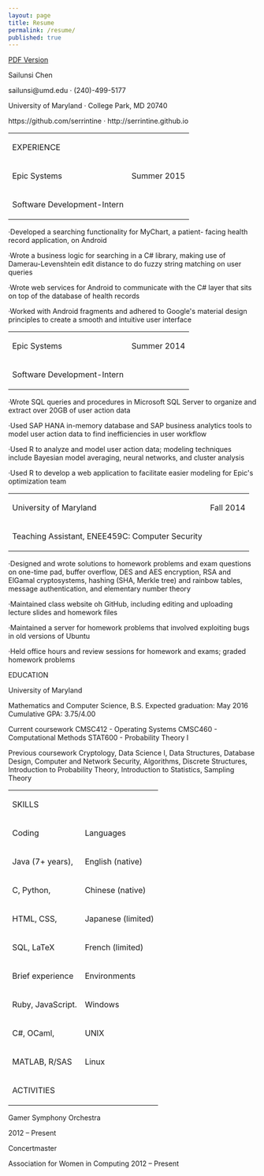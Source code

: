 ```yaml
---
layout: page
title: Resume
permalink: /resume/
published: true
---
```




<a href="{{ site.baseurl }}/assets/sailunsi-resume.pdf">PDF Version</a>

<div id="page_1">
<div id="id_1">
<p class="p0 ft0">Sailunsi Chen</p>
<p class="p1 ft2">sailunsi@umd.edu <span class="ft1">&middot; </span><nobr>(240)-499-5177</nobr></p>
<p class="p2 ft2">University of Maryland <span class="ft1">&middot; </span>College Park, MD 20740</p>
<p class="p3 ft2">https://github.com/serrintine <span class="ft1">&middot; </span>http://serrintine.github.io</p>
</div>
<div id="id_2">
<div id="id_2_1">
<table class="t0">
<tr>
	<td class="tr0 td0"><p class="p4 ft3">EXPERIENCE</p></td>
	<td class="tr0 td1"><p class="p4 ft4">&nbsp;</p></td>
</tr>
<tr>
	<td class="tr1 td0"><p class="p4 ft5">Epic Systems</p></td>
	<td class="tr1 td1"><p class="p4 ft6">Summer 2015</p></td>
</tr>
<tr>
	<td class="tr2 td0"><p class="p4 ft7">Software <nobr>Development-Intern</nobr></p></td>
	<td class="tr2 td1"><p class="p4 ft4">&nbsp;</p></td>
</tr>
</table>
<p class="p5 ft10"><span class="ft8">&middot;</span><span class="ft9">Developed a searching functionality for MyChart, a patient- facing health record application, on Android</span></p>
<p class="p6 ft10"><span class="ft8">&middot;</span><span class="ft9">Wrote a business logic for searching in a C# library, making use of </span><nobr>Damerau-Levenshtein</nobr> edit distance to do fuzzy string matching on user queries</p>
<p class="p7 ft12"><span class="ft8">&middot;</span><span class="ft11">Wrote web services for Android to communicate with the C# layer that sits on top of the database of health records</span></p>
<p class="p8 ft14"><span class="ft8">&middot;</span><span class="ft13">Worked with Android fragments and adhered to Google's material design principles to create a smooth and intuitive user interface</span></p>
<table class="t1">
<tr>
	<td class="tr3 td0"><p class="p4 ft5">Epic Systems</p></td>
	<td class="tr3 td1"><p class="p4 ft6">Summer 2014</p></td>
</tr>
<tr>
	<td class="tr4 td0"><p class="p4 ft7">Software <nobr>Development-Intern</nobr></p></td>
	<td class="tr4 td1"><p class="p4 ft4">&nbsp;</p></td>
</tr>
</table>
<p class="p9 ft10"><span class="ft8">&middot;</span><span class="ft9">Wrote SQL queries and procedures in Microsoft SQL Server to organize and extract over 20GB of user action data</span></p>
<p class="p10 ft10"><span class="ft8">&middot;</span><span class="ft9">Used SAP HANA </span><nobr>in-memory</nobr> database and SAP business analytics tools to model user action data to find inefficiencies in user workflow</p>
<p class="p11 ft10"><span class="ft8">&middot;</span><span class="ft9">Used R to analyze and model user action data; modeling techniques include Bayesian model averaging, neural networks, and cluster analysis</span></p>
<p class="p12 ft10"><span class="ft8">&middot;</span><span class="ft9">Used R to develop a web application to facilitate easier modeling for Epic's optimization team</span></p>
<table class="t2">
<tr>
	<td class="tr3 td2"><p class="p4 ft5">University of Maryland</p></td>
	<td class="tr3 td3"><p class="p4 ft6">Fall 2014</p></td>
</tr>
<tr>
	<td class="tr4 td2"><p class="p4 ft7">Teaching Assistant, ENEE459C: Computer Security</p></td>
	<td class="tr4 td3"><p class="p4 ft4">&nbsp;</p></td>
</tr>
</table>
<p class="p13 ft10"><span class="ft8">&middot;</span><span class="ft9">Designed and wrote solutions to homework problems and exam questions on </span><nobr>one-time</nobr> pad, buffer overflow, DES and AES encryption, RSA and ElGamal cryptosystems, hashing (SHA, Merkle tree) and rainbow tables, message authentication, and elementary number theory</p>
<p class="p14 ft10"><span class="ft8">&middot;</span><span class="ft9">Maintained class website oh GitHub, including editing and uploading lecture slides and homework files</span></p>
<p class="p15 ft10"><span class="ft8">&middot;</span><span class="ft9">Maintained a server for homework problems that involved exploiting bugs in old versions of Ubuntu</span></p>
<p class="p16 ft10"><span class="ft8">&middot;</span><span class="ft9">Held office hours and review sessions for homework and exams; graded homework problems</span></p>
</div>
<div id="id_2_2">
<p class="p17 ft3">EDUCATION</p>
<p class="p18 ft15">University of Maryland</p>
<p class="p19 ft16">Mathematics and Computer Science, B.S. <span class="ft14">Expected graduation: May 2016 Cumulative GPA: 3.75/4.00</span></p>
<p class="p20 ft16">Current coursework <span class="ft14">CMSC412 - Operating Systems CMSC460 - Computational Methods STAT600 - Probability Theory I</span></p>
<p class="p21 ft17">Previous coursework <span class="ft10">Cryptology, Data Science I, Data Structures, Database Design, Computer and Network Security, Algorithms, Discrete Structures, Introduction to Probability Theory, Introduction to Statistics, Sampling Theory</span></p>
<table class="t3">
<tr>
	<td class="tr0 td4"><p class="p4 ft3">SKILLS</p></td>
	<td class="tr0 td5"><p class="p4 ft4">&nbsp;</p></td>
</tr>
<tr>
	<td class="tr5 td4"><p class="p4 ft7">Coding</p></td>
	<td class="tr5 td5"><p class="p4 ft7">Languages</p></td>
</tr>
<tr>
	<td class="tr2 td4"><p class="p4 ft6">Java (7+ years),</p></td>
	<td class="tr2 td5"><p class="p4 ft6">English (native)</p></td>
</tr>
<tr>
	<td class="tr2 td4"><p class="p4 ft6">C, Python,</p></td>
	<td class="tr2 td5"><p class="p4 ft6">Chinese (native)</p></td>
</tr>
<tr>
	<td class="tr4 td4"><p class="p4 ft6">HTML, CSS,</p></td>
	<td class="tr4 td5"><p class="p4 ft6">Japanese (limited)</p></td>
</tr>
<tr>
	<td class="tr2 td4"><p class="p4 ft6">SQL, LaTeX</p></td>
	<td class="tr2 td5"><p class="p4 ft6">French (limited)</p></td>
</tr>
<tr>
	<td class="tr6 td4"><p class="p4 ft7">Brief experience</p></td>
	<td class="tr6 td5"><p class="p4 ft7">Environments</p></td>
</tr>
<tr>
	<td class="tr4 td4"><p class="p4 ft6">Ruby, JavaScript.</p></td>
	<td class="tr4 td5"><p class="p4 ft6">Windows</p></td>
</tr>
<tr>
	<td class="tr2 td4"><p class="p4 ft6">C#, OCaml,</p></td>
	<td class="tr2 td5"><p class="p4 ft6">UNIX</p></td>
</tr>
<tr>
	<td class="tr4 td4"><p class="p4 ft6">MATLAB, R/SAS</p></td>
	<td class="tr4 td5"><p class="p4 ft6">Linux</p></td>
</tr>
<tr>
	<td class="tr7 td4"><p class="p4 ft18">ACTIVITIES</p></td>
	<td class="tr7 td5"><p class="p4 ft4">&nbsp;</p></td>
</tr>
</table>
<p class="p18 ft7">Gamer Symphony Orchestra</p>
<p class="p22 ft6">2012 – Present</p>
<p class="p23 ft6">Concertmaster</p>
<p class="p24 ft17">Association for Women in Computing <span class="ft10">2012 – Present</span></p>
</div>
</div>
</div>